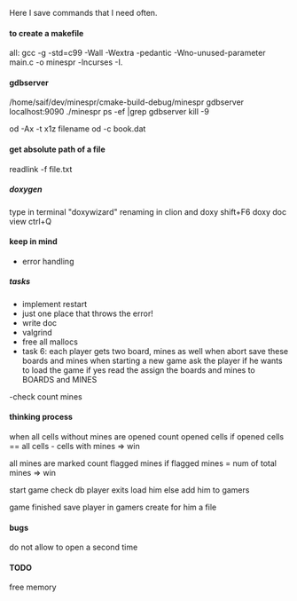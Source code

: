 Here I save commands that I need often.

#### to create a makefile
all: 
	gcc -g -std=c99 -Wall -Wextra -pedantic -Wno-unused-parameter main.c -o minespr -lncurses -I.


#### gdbserver
/home/saif/dev/minespr/cmake-build-debug/minespr
gdbserver localhost:9090 ./minespr
ps -ef |grep gdbserver
kill -9 <pid>

od -Ax -t x1z filename
od -c book.dat 


#### get absolute path of a file
readlink -f file.txt

##### doxygen
type in terminal "doxywizard"
renaming in clion and doxy shift+F6
doxy doc view ctrl+Q

#### keep in mind
- error handling

##### tasks
- implement restart
- just one place that throws the error!
- write doc
- valgrind
- free all mallocs
- task 6:
each player gets two board, mines as well
when abort save these boards and mines
when starting a new game ask the player if he wants to load the game
if yes read the assign the boards and mines to BOARDS and MINES

-check count mines

#### thinking process
when all cells without mines are opened
count opened cells
if opened cells == all cells - cells with mines
=> win

all mines are marked
count flagged mines
if flagged mines = num of total mines
=> win

start game
check db
player exits
load him
else add him to gamers

game finished
save player in gamers
create for him a file

#### bugs
do not allow to open a second time

#### TODO
free memory
